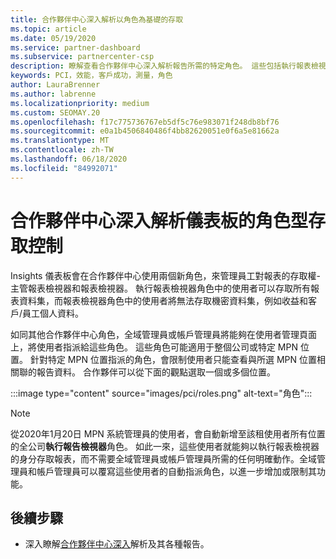 ```yaml
---
title: 合作夥伴中心深入解析以角色為基礎的存取
ms.topic: article
ms.date: 05/19/2020
ms.service: partner-dashboard
ms.subservice: partnercenter-csp
description: 瞭解查看合作夥伴中心深入解析報告所需的特定角色。 這些包括執行報表檢視器和報表檢視器的角色。
keywords: PCI，效能，客戶成功，測量，角色
author: LauraBrenner
ms.author: labrenne
ms.localizationpriority: medium
ms.custom: SEOMAY.20
ms.openlocfilehash: f17c775736767eb5df5c76e983071f248db8bf76
ms.sourcegitcommit: e0a1b4506840486f4bb82620051e0f6a5e81662a
ms.translationtype: MT
ms.contentlocale: zh-TW
ms.lasthandoff: 06/18/2020
ms.locfileid: "84992071"
---
```

# <a name="role-based-access-control-to-the-partner-center-insights-dashboard"></a>合作夥伴中心深入解析儀表板的角色型存取控制

Insights 儀表板會在合作夥伴中心使用兩個新角色，來管理員工對報表的存取權-主管報表檢視器和報表檢視器。  執行報表檢視器角色中的使用者可以存取所有報表資料集，而報表檢視器角色中的使用者將無法存取機密資料集，例如收益和客戶/員工個人資料。  

如同其他合作夥伴中心角色，全域管理員或帳戶管理員將能夠在使用者管理頁面上，將使用者指派給這些角色。 這些角色可能適用于整個公司或特定 MPN 位置。 針對特定 MPN 位置指派的角色，會限制使用者只能查看與所選 MPN 位置相關聯的報告資料。 合作夥伴可以從下面的觀點選取一個或多個位置。

:::image type="content" source="images/pci/roles.png" alt-text="角色":::

>[!Note]
> 從2020年1月20日 MPN 系統管理員的使用者，會自動新增至該租使用者所有位置的全公司**執行報告檢視器**角色。 如此一來，這些使用者就能夠以執行報表檢視器的身分存取報表，而不需要全域管理員或帳戶管理員所需的任何明確動作。全域管理員和帳戶管理員可以覆寫這些使用者的自動指派角色，以進一步增加或限制其功能。

## <a name="next-steps"></a>後續步驟

- 深入瞭解[合作夥伴中心深入](partner-center-insights.md)解析及其各種報告。
